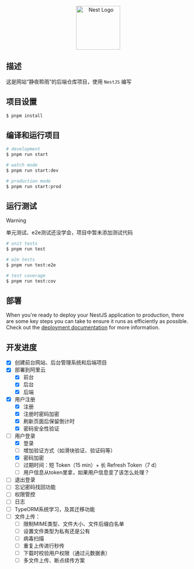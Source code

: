 <p align="center">
  <a href="http://nestjs.com/" target="blank"><img src="https://nestjs.com/img/logo-small.svg" width="120" alt="Nest Logo" /></a>
</p>

## 描述

这是网站“静夜聆雨”的后端仓库项目，使用 `NestJS` 编写

## 项目设置

```bash
$ pnpm install
```

## 编译和运行项目

```bash
# development
$ pnpm run start

# watch mode
$ pnpm run start:dev

# production mode
$ pnpm run start:prod
```

## 运行测试

> [!warning]
>
> 单元测试、e2e测试还没学会，项目中暂未添加测试代码

```bash
# unit tests
$ pnpm run test

# e2e tests
$ pnpm run test:e2e

# test coverage
$ pnpm run test:cov
```

## 部署

When you're ready to deploy your NestJS application to production, there are some key steps you can take to ensure it runs as efficiently as possible. Check out the [deployment documentation](https://docs.nestjs.com/deployment) for more information.

## 开发进度

- [X] 创建前台网站、后台管理系统和后端项目
- [X] 部署到阿里云
  - [X] 前台
  - [X] 后台
  - [X] 后端
- [X] 用户注册
  - [X] 注册
  - [X] 注册时密码加密
  - [X] 刷新页面后保留倒计时
  - [X] 密码安全性验证
- [ ] 用户登录
  - [X] 登录
  - [ ] 增加验证方式（如滑块验证、验证码等）
  - [X] 密码加密
  - [ ] 过期时间：短 Token（15 min）+ 长 Refresh Token（7 d）
  - [ ] 用户信息从token里拿，如果用户信息变了该怎么处理？
- [ ] 退出登录
- [ ] 忘记密码找回功能
- [ ] 权限管控
- [ ] 日志
- [ ] TypeORM系统学习，及其迁移功能
- [ ] 文件上传：
  - [ ] 限制MIME类型、文件大小、文件后缀白名单
  - [ ] 设置文件类型为私有还是公有
  - [ ] 病毒扫描
  - [ ] 重复上传进行秒传
  - [ ] 下载时校验用户权限（通过元数据表）
  - [ ] 多文件上传、断点续传方案
